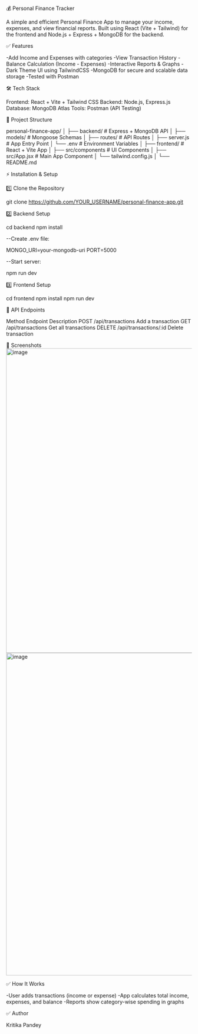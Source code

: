 💰 Personal Finance Tracker

A simple and efficient Personal Finance App to manage your income, expenses, and view financial reports. Built using React (Vite + Tailwind) for the frontend and Node.js + Express + MongoDB for the backend.

✅ Features

-Add Income and Expenses with categories
-View Transaction History
-Balance Calculation (Income - Expenses)
-Interactive Reports & Graphs
-Dark Theme UI using TailwindCSS
-MongoDB for secure and scalable data storage
-Tested with Postman

🛠 Tech Stack

Frontend: React + Vite + Tailwind CSS
Backend: Node.js, Express.js
Database: MongoDB Atlas
Tools: Postman (API Testing)

📂 Project Structure

personal-finance-app/
│
├── backend/            # Express + MongoDB API
│   ├── models/         # Mongoose Schemas
│   ├── routes/         # API Routes
│   ├── server.js       # App Entry Point
│   └── .env            # Environment Variables
│
├── frontend/           # React + Vite App
│   ├── src/components  # UI Components
│   ├── src/App.jsx     # Main App Component
│   └── tailwind.config.js
│
└── README.md

⚡ Installation & Setup

1️⃣ Clone the Repository

git clone https://github.com/YOUR_USERNAME/personal-finance-app.git

2️⃣ Backend Setup

cd backend
npm install

--Create .env file:

MONGO_URI=your-mongodb-uri
PORT=5000

--Start server:

npm run dev

3️⃣ Frontend Setup

cd frontend
npm install
npm run dev

🧪 API Endpoints

Method	           Endpoint	                   Description
POST	        /api/transactions	             Add a transaction
GET	          /api/transactions	            Get all transactions
DELETE	     /api/transactions/:id	         Delete transaction

📸 Screenshots
<img width="1888" height="826" alt="image" src="https://github.com/user-attachments/assets/8dcda013-9255-47c7-b3cd-273fa990ca24" />
<img width="1883" height="875" alt="image" src="https://github.com/user-attachments/assets/f67418b0-75ce-4c09-8b35-308a86a6368b" />

✅ How It Works

-User adds transactions (income or expense)
-App calculates total income, expenses, and balance
-Reports show category-wise spending in graphs

✅ Author

Kritika Pandey
